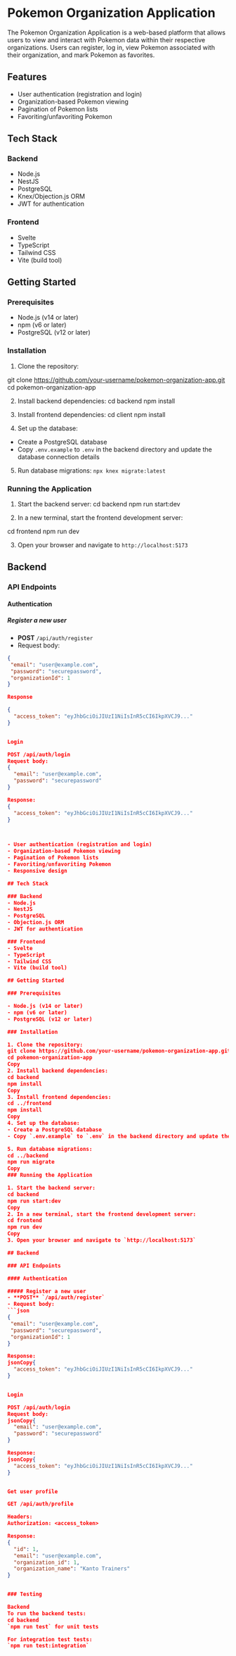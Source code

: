 # Pokemon Organization Application



The Pokemon Organization Application is a web-based platform that allows users to view and interact with Pokemon data within their respective organizations. Users can register, log in, view Pokemon associated with their organization, and mark Pokemon as favorites.

## Features

- User authentication (registration and login)
- Organization-based Pokemon viewing
- Pagination of Pokemon lists
- Favoriting/unfavoriting Pokemon


## Tech Stack

### Backend
- Node.js
- NestJS
- PostgreSQL
- Knex/Objection.js ORM
- JWT for authentication

### Frontend
- Svelte
- TypeScript
- Tailwind CSS
- Vite (build tool)

## Getting Started

### Prerequisites

- Node.js (v14 or later)
- npm (v6 or later)
- PostgreSQL (v12 or later)

### Installation

1. Clone the repository:

git clone https://github.com/your-username/pokemon-organization-app.git
cd pokemon-organization-app

2. Install backend dependencies:
cd backend
npm install


3. Install frontend dependencies:
cd client
npm install


4. Set up the database:
- Create a PostgreSQL database
- Copy `.env.example` to `.env` in the backend directory and update the database connection details

5. Run database migrations:
`npx knex migrate:latest`


### Running the Application

1. Start the backend server:
cd backend
npm run start:dev

2. In a new terminal, start the frontend development server:

cd frontend
npm run dev


3. Open your browser and navigate to `http://localhost:5173`

## Backend

### API Endpoints

#### Authentication

##### Register a new user
- **POST** `/api/auth/register`
- Request body:
```json
{
 "email": "user@example.com",
 "password": "securepassword",
 "organizationId": 1
}

Response

{
  "access_token": "eyJhbGciOiJIUzI1NiIsInR5cCI6IkpXVCJ9..."
}


Login

POST /api/auth/login
Request body:
{
  "email": "user@example.com",
  "password": "securepassword"
}

Response:
{
  "access_token": "eyJhbGciOiJIUzI1NiIsInR5cCI6IkpXVCJ9..."
}



- User authentication (registration and login)
- Organization-based Pokemon viewing
- Pagination of Pokemon lists
- Favoriting/unfavoriting Pokemon
- Responsive design

## Tech Stack

### Backend
- Node.js
- NestJS
- PostgreSQL
- Objection.js ORM
- JWT for authentication

### Frontend
- Svelte
- TypeScript
- Tailwind CSS
- Vite (build tool)

## Getting Started

### Prerequisites

- Node.js (v14 or later)
- npm (v6 or later)
- PostgreSQL (v12 or later)

### Installation

1. Clone the repository:
git clone https://github.com/your-username/pokemon-organization-app.git
cd pokemon-organization-app
Copy
2. Install backend dependencies:
cd backend
npm install
Copy
3. Install frontend dependencies:
cd ../frontend
npm install
Copy
4. Set up the database:
- Create a PostgreSQL database
- Copy `.env.example` to `.env` in the backend directory and update the database connection details

5. Run database migrations:
cd ../backend
npm run migrate
Copy
### Running the Application

1. Start the backend server:
cd backend
npm run start:dev
Copy
2. In a new terminal, start the frontend development server:
cd frontend
npm run dev
Copy
3. Open your browser and navigate to `http://localhost:5173`

## Backend

### API Endpoints

#### Authentication

##### Register a new user
- **POST** `/api/auth/register`
- Request body:
```json
{
 "email": "user@example.com",
 "password": "securepassword",
 "organizationId": 1
}

Response:
jsonCopy{
  "access_token": "eyJhbGciOiJIUzI1NiIsInR5cCI6IkpXVCJ9..."
}


Login

POST /api/auth/login
Request body:
jsonCopy{
  "email": "user@example.com",
  "password": "securepassword"
}

Response:
jsonCopy{
  "access_token": "eyJhbGciOiJIUzI1NiIsInR5cCI6IkpXVCJ9..."
}


Get user profile

GET /api/auth/profile

Headers:
Authorization: <access_token>

Response:
{
  "id": 1,
  "email": "user@example.com",
  "organization_id": 1,
  "organization_name": "Kanto Trainers"
}


### Testing

Backend
To run the backend tests:
cd backend
`npm run test` for unit tests

For integration test tests:
`npm run test:integration`